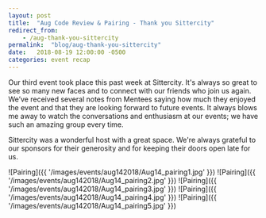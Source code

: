 ```yaml
---
layout: post
title:  "Aug Code Review & Pairing - Thank you Sittercity"
redirect_from: 
    - /aug-thank-you-sittercity
permalink:  "blog/aug-thank-you-sittercity"
date:   2018-08-19 12:00:00 -0500
categories: event recap
---
```


Our third event took place this past week at Sittercity. It's always so great to see so many new faces and to connect with our friends who join us again. We’ve received several notes from Mentees saying how much they enjoyed the event and that they are looking forward to future events. It always blows me away to watch the conversations and enthusiasm at our events; we have such an amazing group every time.

Sittercity was a wonderful host with a great space. We're always grateful to our sponsors for their generosity and for keeping their doors open late for us.

![Pairing]({{ '/images/events/aug142018/Aug14_pairing1.jpg' }})
![Pairing]({{ '/images/events/aug142018/Aug14_pairing2.jpg' }})
![Pairing]({{ '/images/events/aug142018/Aug14_pairing3.jpg' }})
![Pairing]({{ '/images/events/aug142018/Aug14_pairing4.jpg' }})
![Pairing]({{ '/images/events/aug142018/Aug14_pairing5.jpg' }})